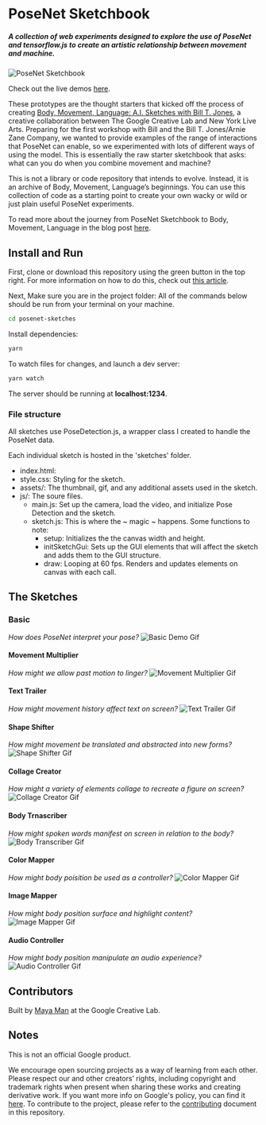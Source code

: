 # PoseNet Sketchbook

##### A collection of web experiments designed to explore the use of PoseNet and tensorflow.js to create an artistic relationship between movement and machine. 

![PoseNet Sketchbook]()

Check out the live demos [here](https://googlecreativelab.github.io/posenet-sketchbook/).

These prototypes are the thought starters that kicked off the process of creating [Body, Movement, Language: A.I. Sketches with Bill T. Jones](https://billtjonesai.com), a creative collaboration between The Google Creative Lab and New York Live Arts. Preparing for the first workshop with Bill and the Bill T. Jones/Arnie Zane Company, we wanted to provide examples of the range of interactions that PoseNet can enable, so we experimented with lots of different ways of using the model. This is essentially the raw starter sketchbook that asks: what can you do when you combine movement and machine? 

This is not a library or code repository that intends to evolve. Instead, it is an archive of Body, Movement, Language’s beginnings. You can use this collection of code as a starting point to create your own wacky or wild or just plain useful PoseNet experiments.

To read more about the journey from PoseNet Sketchbook to Body, Movement, Language in the blog post [here](https://medium.com/@mayaman/mixing-movement-and-machine-848095ea5596).

## Install and Run

First, clone or download this repository using the green button in the top right. For more information on how to do this, check out [this article](https://help.github.com/en/articles/cloning-a-repository). 

Next, Make sure you are in the project folder:
All of the commands below should be run from your terminal on your machine.

```sh
cd posenet-sketches
```

Install dependencies:

```sh
yarn
```

To watch files for changes, and launch a dev server:

```sh
yarn watch
```

The server should be running at **localhost:1234**.


### File structure
All sketches use PoseDetection.js, a wrapper class I created to handle the PoseNet data.

Each individual sketch is hosted in the 'sketches' folder.
- index.html: 
- style.css: Styling for the sketch.
- assets/: The thumbnail, gif, and any additional assets used in the sketch.
- js/: The soure files.
    - main.js: Set up the camera, load the video, and initialize Pose Detection and the sketch.
    - sketch.js: This is where the ~ magic ~ happens. Some functions to note:
        - setup: Initializes the the canvas width and height.
        - initSketchGui: Sets up the GUI elements that will affect the sketch and adds them to the GUI structure.
        - draw: Looping at 60 fps. Renders and updates elements on canvas with each call.

## The Sketches
### Basic
*How does PoseNet interpret your pose?*
![Basic Demo Gif]('sketches/basic/assets/Basic.gif')

#### Movement Multiplier
*How might we allow past motion to linger?*
![Movement Multiplier Gif]('sketches/movementmultiplier/assets/moving.gif')

#### Text Trailer
*How might movement history affect text on screen?*
![Text Trailer Gif]('sketches/texttrailer/assets/moving.gif)

#### Shape Shifter
*How might movement be translated and abstracted into new forms?*
![Shape Shifter Gif]('sketches/shapeshifter/assets/moving.gif')

#### Collage Creator
*How might a variety of elements collage to recreate a figure on screen?*
![Collage Creator Gif]('sketches/collagecreator/assets/moving.gif')

#### Body Trnascriber
*How might spoken words manifest on screen in relation to the body?*
![Body Transcriber Gif]('sketches/bodytranscriber/assets/moving.gif')

#### Color Mapper
*How might body poisition be used as a controller?*
![Color Mapper Gif]('sketches/colormapper/assets/moving.gif')

#### Image Mapper
*How might body position surface and highlight content?*
![Image Mapper Gif]('sketches/imagemapper/assets/moving.gif')

#### Audio Controller
*How might body position manipulate an audio experience?*
![Audio Controller Gif]('sketches/audiocontroller/assets/moving.gif')

## Contributors
Built by [Maya Man](https://github.com/mayaman) at the Google Creative Lab.

## Notes
This is not an official Google product.

We encourage open sourcing projects as a way of learning from each other. Please respect our and other creators’ rights, including copyright and trademark rights when present when sharing these works and creating derivative work. If you want more info on Google's policy, you can find it [here](https://www.google.com/permissions/). To contribute to the project, please refer to the [contributing](CONTRIBUTING.md) document in this repository.